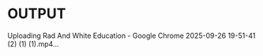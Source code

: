 # OUTPUT






Uploading Rad And White Education - Google Chrome 2025-09-26 19-51-41 (2) (1) (1).mp4…


























